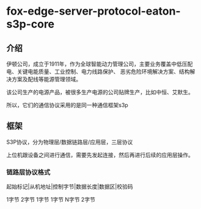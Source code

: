 # fox-edge-server-protocol-eaton-s3p-core

## 介绍

伊顿公司，成立于1911年，作为全球智能动力管理公司，主要业务覆盖中低压配电、关键电能质量、工业控制、电力线路保护、
恶劣危险环境解决方案、结构解决方案及配线等能源管理领域。

该公司生产的电源产品，被很多生产电源的公司贴牌生产，比如中恒、艾默生。

所以，它们的通信协议采用的是同一种通信框架s3p

## 框架

S3P协议，分为物理层/数据链路层/应用层，三层协议

上位机跟设备之间进行通信，需要先发起连接，然后再进行后续的应用层操作。

### 链路层协议格式
起始标记|从机地址|控制字节|数据长度|数据区|校验码

1字节     2字节     1字节  1字节  N字节 2字节   

